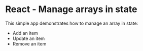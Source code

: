 # React - Manage arrays in state

This simple app demonstrates how to manage an array in state:

* Add an item
* Update an item
* Remove an item